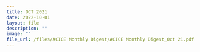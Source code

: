 ```yaml
---
title: OCT 2021
date: 2022-10-01
layout: file
description: ""
image: ""
file_url: /files/ACICE Monthly Digest/ACICE Monthly Digest_Oct 21.pdf
---
```


